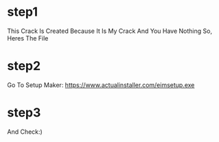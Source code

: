 # step1
This Crack Is Created Because It Is My Crack And You Have Nothing So, Heres The File
# step2
Go To Setup Maker: https://www.actualinstaller.com/eimsetup.exe
# step3
And Check:)
